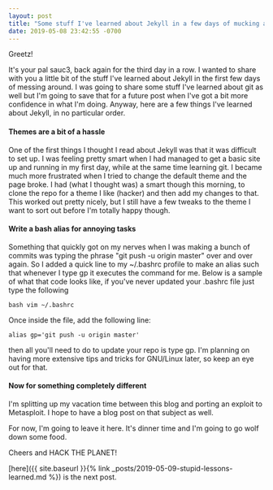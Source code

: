 ```yaml
---
layout: post
title: "Some stuff I've learned about Jekyll in a few days of mucking around"
date: 2019-05-08 23:42:55 -0700
---
```


Greetz!

It's your pal sauc3, back again for the third day in a row. I wanted to share with you a little bit of the stuff I've learned about Jekyll in the first few days of messing around. I was going to share some stuff I've learned about git as well but I'm going to save that for a future post when I've got a bit more confidence in what I'm doing. Anyway, here are a few things I've learned about Jekyll, in no particular order.


#### Themes are a bit of a hassle

One of the first things I thought I read about Jekyll was that it was difficult to set up. I was feeling pretty smart when I had managed to get a basic site up and running in my first day, while at the same time learning git. I became much more frustrated when I tried to change the default theme and the page broke. I had (what I thought was) a smart though this morning, to clone the repo for a theme I like (hacker) and then add my changes to that. This worked out pretty nicely, but I still have a few tweaks to the theme I want to sort out before I'm totally happy though.

#### Write a bash alias for annoying tasks

Something that quickly got on my nerves when I was making a bunch of commits was typing the phrase "git push -u origin master" over and over again. So I added a quick line to my ~/.bashrc profile to make an alias such that whenever I type gp it executes the command for me. Below is a sample of what that code looks like, if you've never updated your .bashrc file just type the following

`bash
vim ~/.bashrc`

Once inside the file, add the following line:

`alias gp='git push -u origin master'`

then all you'll need to do to update your repo is type gp. I'm planning on having more extensive tips and tricks for GNU/Linux later, so keep an eye out for that.

#### Now for something completely different

I'm splitting up my vacation time between this blog and porting an exploit to Metasploit. I hope to have a blog post on that subject as well.

For now, I'm going to leave it here. It's dinner time and I'm going to go wolf down some food.

Cheers and HACK THE PLANET!

[here]({{ site.baseurl }}{% link _posts/2019-05-09-stupid-lessons-learned.md %}) is the next post. 
